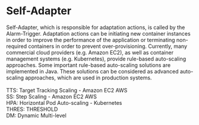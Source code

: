 # Self-Adapter
Self-Adapter, which is responsible for adaptation actions, is called by the Alarm-Trigger. Adaptation actions can be initiating new container instances in order to improve the performance of the application or terminating non-required containers in order to prevent over-provisioning. Currently, many commercial cloud providers (e.g. Amazon EC2), as well as container management systems (e.g. Kubernetes), provide rule-based auto-scaling approaches. Some important rule-based auto-scaling solutions are implemented in Java. These solutions can be considered as advanced auto-scaling approaches, which are used in production systems.
<br>
<br>TTS: Target Tracking Scaling - Amazon EC2 AWS
<br>SS: Step Scaling - Amazon EC2 AWS
<br>HPA: Horizontal Pod Auto-scaling - Kubernetes
<br>THRES: THRESHOLD
<br>DM: Dynamic Multi-level

 

